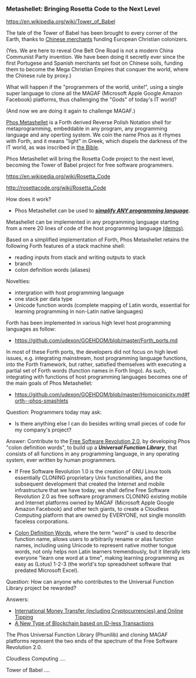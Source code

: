 ### Metashellet: Bringing Rosetta Code to the Next Level

https://en.wikipedia.org/wiki/Tower_of_Babel

The tale of the Tower of Babel has been brought to every corner of the Earth, thanks to [Chinese merchants](https://en.wikipedia.org/wiki/Howqua) funding European Christian colonizers.

(Yes. We are here to reveal One Belt One Road is not a modern China Communist Party invention. We have been doing it secretly ever since the first Portugese and Spanish merchants set foot on Chinese soils, funding them to become the Mega Christian Empires that conquer the world, where the Chinese rule by proxy.)

What will happen if the "programmers of the world, unite!", using a single super language to clone all the MAGAF (Microsoft Apple Google Amazon Facebook) platforms, thus challenging the "Gods" of today's IT world?

(And now we are doing it again to challenge MAGAF.)

[Phos Metashellet](https://github.com/udexon/Metashellet/blob/master/README.md) is a Forth derived Reverse Polish Notation shell for metaprogramming, embeddable in any program, any programming language and any operting system. We coin the name Phos as it rhymes with Forth, and it means "light" in Greek, which dispels the darkness of the IT world, as was inscribed in [the Bible](https://en.wikipedia.org/wiki/Let_there_be_light).

Phos Metashellet will bring the Rosetta Code project to the next level, becoming the Tower of Babel project for free software programmers.

https://en.wikipedia.org/wiki/Rosetta_Code

http://rosettacode.org/wiki/Rosetta_Code

How does it work?

- Phos Metashellet can be used to [___simplify ANY programming language___](https://github.com/udexon/Metashellet/blob/master/README.md#simplifying-any-programming-language). 

Metashellet can be implemented in any programming language starting from a mere 20 lines of code of the host programming language [(demos)](https://github.com/udexon/Metashellet/blob/master/README.md#phos-metashellet-for-php-and-javascript). 

Based on a simplified implementation of Forth, Phos Metashellet retains the following Forth features of a stack machine shell:
- reading inputs from stack and writing outputs to stack
- branch
- colon definition words (aliases)

Novelties:
- intergration with host programming language
- one stack per data type
- Unicode function words (complete mapping of Latin words, essential for learning programming in non-Latin native languages)

Forth has been implemented in various high level host programming languages as follow:

- https://github.com/udexon/GOEHDOM/blob/master/Forth_ports.md

In most of these Forth ports, the developers did not focus on high level issues, e.g. integrating mainstream, host programming language functions, into the Forth framework, but rather, satisfied themselves with executing a partial set of Forth words (function names in Forth lingo). As such, integrating with functions of host programming languages becomes one of the main goals of Phos Metashellet:

- https://github.com/udexon/GOEHDOM/blob/master/Homoiconicity.md#forth--phos-smashlets

Question: Programmers today may ask:
- Is there anything else I can do besides writing small pieces of code for my company's project?

Answer: Contribute to the [Free Software Revolution 2.0](https://github.com/udexon/Metashellet/blob/master/README.md#free-software-revolution-20), by developing Phos "colon definition words", to build up a ___Universal Function Library___, that consists of all functions in any programming language, in any operating system, ever written by human programmers.

- If Free Software Revolution 1.0 is the creation of GNU Linux tools essentially CLONING proprietary Unix functionalities, and the subsequent development that created the Internet and mobile infrastructure that we have today, we shall define Free Software Revolution 2.0 as free software programmers CLONING existing mobile and Internet platforms owned by MAGAF (Microsoft Apple Google Amazon Facebook) and other tech giants, to create a Cloudless Computing platform that are owned by EVERYONE, not single monolith faceless corporations.

- [Colon Definition Words](https://github.com/udexon/Metashellet#long-term-goals-of-metashellet), where the term "word" is used to describe function name, allows users to arbitrarily rename or alias function names, including using Unicode to represent native mother tongue words, not only helps non Latin learners tremendously, but it literally lets everyone "learn one word at a time", making learning programming as easy as (Lotus) 1-2-3 (the world's top spreadsheet software that predated Microsoft Excel).


Question: How can anyone who contributes to the Universal Function Library project be rewarded?

Answers: 
- [International Money Transfer (including Cryptocurrencies) and Online Tipping](https://github.com/udexon/EMYL/blob/master/E003_Online_Tipping.md)
- [A New Type of Blockchain based on ID-less Transactions](https://github.com/udexon/XIDT#a-new-type-of-blockchain-based-on-id-less-transactions)

The Phos Universal Function Library (Phunilib) and cloning MAGAF platforms represent the two ends of the spectrum of the Free Software Revolution 2.0.

Cloudless Computing ....


Tower of Babel .... 
